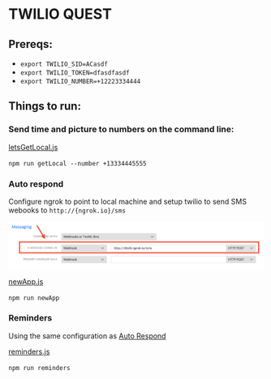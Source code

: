 # TWILIO QUEST

## Prereqs:
* `export TWILIO_SID=ACasdf`
* `export TWILIO_TOKEN=dfasdfasdf`
* `export TWILIO_NUMBER=+12223334444`

## Things to run:

### Send time and picture to numbers on the command line:

[letsGetLocal.js](letsGetLocal.js)

`npm run getLocal --number +13334445555`

### Auto respond

Configure ngrok to point to local machine and setup twilio to send SMS webooks to `http://{ngrok.io}/sms`

![newapp](pics/newapp.png)

[newApp.js](newApp.js)

`npm run newApp`

### Reminders

Using the same configuration as [Auto Respond](#auto-respond)

[reminders.js](reminders.js)

`npm run reminders`